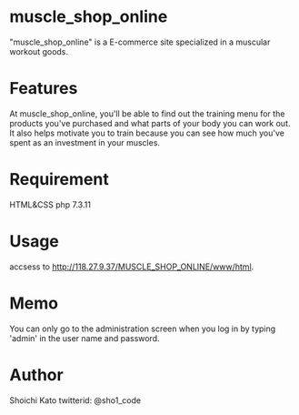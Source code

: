 # muscle_shop_online
 
"muscle_shop_online" is a E-commerce site specialized in a muscular workout goods. 
 
# Features
 
At muscle_shop_online, you'll be able to find out the training menu for the products you've purchased and what parts of your body you can work out.
It also helps motivate you to train because you can see how much you've spent as an investment in your muscles.
 
# Requirement
HTML&CSS
php 7.3.11
 
# Usage

accsess to http://118.27.9.37/MUSCLE_SHOP_ONLINE/www/html.

# Memo
You can only go to the administration screen when you log in by typing 'admin' in the user name and password.

# Author
 
Shoichi Kato
twitterid: @sho1_code
